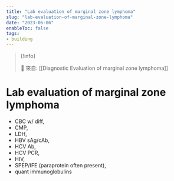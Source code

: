 ```yaml
---
title: "Lab evaluation of marginal zone lymphoma"
slug: "lab-evaluation-of-marginal-zone-lymphoma"
date: "2023-06-06"
enableToc: false
tags:
- building
---
```


> [!info]
>
> 🌱 來自: [[Diagnostic Evaluation of marginal zone lymphoma]]

# Lab evaluation of marginal zone lymphoma

* CBC w/ diff,
* CMP,
* LDH,
* HBV sAg/cAb,
* HCV Ab,
* HCV PCR,
* HIV,
* SPEP/IFE (paraprotein often present),
* quant immunoglobulins
